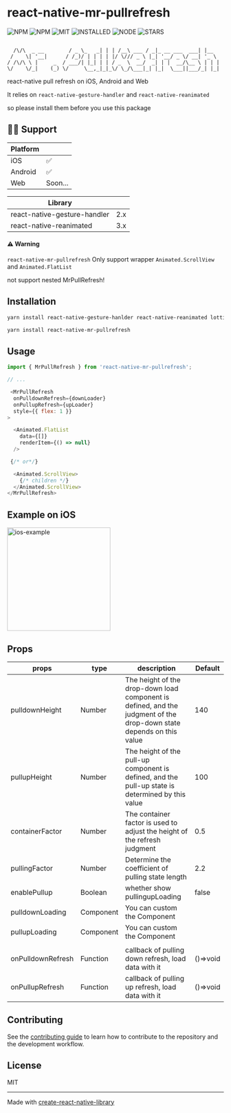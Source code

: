 # react-native-mr-pullrefresh

![NPM](https://badgen.net/npm/v/react-native-mr-pullrefresh)
![NPM](https://badgen.net/npm/dw/react-native-mr-pullrefresh)
![MIT](https://badgen.net/static/license/MIT/red)
![INSTALLED](https://badgen.net/packagephobia/install/react-native-mr-pullrefresh)
![NODE](https://badgen.net/npm/node/react-native-mr-pullrefresh?color=purple)
![STARS](https://badgen.net/github/stars/little-buddy/react-native-mr-pullrefresh?color=gray)


```

  /\/\  _ __        / _ \_   _| | | /__\ ___ / _|_ __ ___  ___| |__
 /    \| '__|      / /_)/ | | | | |/ \/// _ \ |_| '__/ _ \/ __| '_ \
/ /\/\ \ |     _  / ___/| |_| | | / _  \  __/  _| | |  __/\__ \ | | |
\/    \/_|    (_) \/     \__,_|_|_\/ \_/\___|_| |_|  \___||___/_| |_|

```

react-native pull refresh on iOS, Android and Web

It relies on `react-native-gesture-handler` and `react-native-reanimated`

so please install them before you use this package

## 💪🏻 Support
| Platform |             |
| -------- | ----------- |
| iOS      | ✅           |
| Android  | ✅ |
| Web      | Soon...     |

| Library |             |
| -------- | ----------- |
| react-native-gesture-handler      | 2.x           |
| react-native-reanimated  | 3.x |

#### ⚠️ Warning
`react-native-mr-pullrefresh` Only support wrapper `Animated.ScrollView` and `Animated.FlatList`

not support nested MrPullRefresh!

## Installation

```sh
yarn install react-native-gesture-hanlder react-native-reanimated lottie-react-native
```

```sh
yarn install react-native-mr-pullrefresh
```

## Usage

```js
import { MrPullRefresh } from 'react-native-mr-pullrefresh';

// ...

 <MrPullRefresh
  onPulldownRefresh={downLoader}
  onPullupRefresh={upLoader}
  style={{ flex: 1 }}
>

  <Animated.FlatList
    data={[]}
    renderItem={() => null}
  />

 {/* or*/}

  <Animated.ScrollView>
    {/* children */}
  </Animated.ScrollView>
</MrPullRefresh>
```

## Example on iOS
<img src="./gifs/ddd.gif" alt="ios-example" width="240">

## Props
| props             | type      | description                                                  | Default  |
| ----------------- | --------- | ------------------------------------------------------------ | -------- |
| pulldownHeight    | Number    | The height of the drop-down load component is defined, and the judgment of the drop-down state depends on this value | 140      |
| pullupHeight      | Number    | The height of the pull-up component is defined, and the pull-up state is determined by this value | 100      |
| containerFactor   | Number    | The container factor is used to adjust the height of the refresh judgment | 0.5      |
| pullingFactor     | Number    | Determine the coefficient of pulling state length            | 2.2        |
| enablePullup      | Boolean   | whether show pullingupLoading                                | false    |
| pulldownLoading   | Component | You can custom the Component                                 |          |
| pullupLoading     | Component | You can custom the Component                                 |          |
|                   |           |                                                              |          |
| onPulldownRefresh | Function  | callback of pulling down refresh, load data with it          | ()=>void |
| onPullupRefresh   | Function  | callback of pulling up refresh, load data with it            | ()=>void |


## Contributing

See the [contributing guide](CONTRIBUTING.md) to learn how to contribute to the repository and the development workflow.

## License

MIT

---

Made with [create-react-native-library](https://github.com/callstack/react-native-builder-bob)
